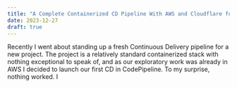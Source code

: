 ```yaml
---
title: "A Complete Containerized CD Pipeline With AWS and Cloudflare for 2024"
date: 2023-12-27
draft: true
---
```

Recently I went about standing up a fresh Continuous Delivery pipeline for a new project. The project is a relatively standard containerized stack with nothing exceptional to speak of, and as our exploratory work was already in AWS I decided to launch our first CD in CodePipeline. 
To my surprise, nothing worked. I 
<!--stackedit_data:
eyJoaXN0b3J5IjpbMTMzNzU3ODY5N119
-->